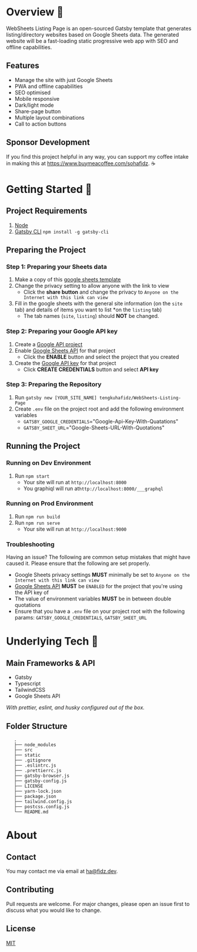 # Overview 🧐

WebSheets Listing Page is an open-sourced Gatsby template that generates listing/directory websites based on Google Sheets data.
The generated website will be a fast-loading static progressive web app with SEO and offline capabilities.

## Features

- Manage the site with just Google Sheets
- PWA and offline capabilities
- SEO optimised
- Mobile responsive
- Dark/light mode
- Share-page button 
- Multiple layout combinations
- Call to action buttons

## Sponsor Development

If you find this project helpful in any way, you can support my coffee intake in making this at https://www.buymeacoffee.com/sohafidz. ☕️


# Getting Started 🚀

## Project Requirements

1. [Node](https://nodejs.org/en/download/)
2. [Gatsby CLI](https://www.gatsbyjs.org/tutorial/part-zero/#using-the-gatsby-cli) `npm install -g gatsby-cli`

## Preparing the Project

### Step 1: Preparing your Sheets data

1. Make a copy of this [google sheets template](https://docs.google.com/spreadsheets/d/17c2Fy1D5k2P7BkjmJoFIY_eohHBMM806_lHCYKzRtqM/copy#gid=72026853)
2. Change the privacy setting to allow anyone with the link to view
   - Click the **share button** and change the privacy to `Anyone on the Internet with this link can view`
3. Fill in the google sheets with the general site information (on the `site` tab) and details of items you want to list \*on the `listing` tab)
   - The tab names (`site`, `listing`) should **NOT** be changed.

### Step 2: Preparing your Google API key

1. Create a [Google API project](https://console.developers.google.com/projectcreate)
2. Enable [Google Sheets API](https://console.developers.google.com/apis/library/sheets.googleapis.com?project=websheets&folder&organizationId) for that project
   - Click the **ENABLE** button and select the project that you created
3. Create the [Google API key](https://console.developers.google.com/apis/credentials) for that project
   - Click **CREATE CREDENTIALS** button and select **API key**

### Step 3: Preparing the Repository

1. Run `gatsby new [YOUR_SITE_NAME] tengkuhafidz/WebSheets-Listing-Page`
2. Create `.env` file on the project root and add the following environment variables
   - `GATSBY_GOOGLE_CREDENTIALS`="Google-Api-Key-With-Quatations"
   - `GATSBY_SHEET_URL`="Google-Sheets-URL-With-Quotations"

## Running the Project

### Running on Dev Environment

1. Run `npm start`
   - Your site will run at `http://localhost:8000`
   - You graphiql will run at`http://localhost:8000/___graphql`

### Running on Prod Environment

1. Run `npm run build`
2. Run `npm run serve`
   - Your site will run at `http://localhost:9000`

### Troubleshooting

Having an issue? The following are common setup mistakes that might have caused it. Please ensure that the following are set properly.

- Google Sheets privacy settings **MUST** minimally be set to `Anyone on the Internet with this link can view`
- [Google Sheets API](https://console.developers.google.com/apis/library/sheets.googleapis.com) **MUST** be `ENABLED` for the project that you're using the API key of
- The value of environment variables **MUST** be in between double quotations
- Ensure that you have a `.env` file on your project root with the following params: `GATSBY_GOOGLE_CREDENTIALS`, `GATSBY_SHEET_URL`

# Underlying Tech 🦾

## Main Frameworks & API

- Gatsby
- Typescript
- TailwindCSS
- Google Sheets API

*With prettier, eslint, and husky configured out of the box.*

## Folder Structure

```
   .
   ├── node_modules
   ├── src
   ├── static
   ├── .gitignore
   ├── .eslintrc.js
   ├── .prettierrc.js
   ├── gatsby-browser.js
   ├── gatsby-config.js
   ├── LICENSE
   ├── yarn-lock.json
   ├── package.json
   ├── tailwind.config.js
   ├── postcss.config.js
   └── README.md
```

# About

## Contact

You may contact me via email at [ha@fidz.dev](mailto:ha@fidz.dev).

## Contributing

Pull requests are welcome. For major changes, please open an issue first to discuss what you would like to change.

## License

[MIT](https://choosealicense.com/licenses/mit/)
